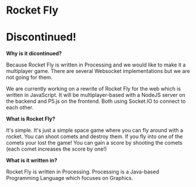 # Rocket Fly

# Discontinued!

**Why is it dicontinued?**

Because Rocket Fly is written in Processing and we would like to make it a multiplayer game.
There are several Websocket implementations but we are not going for them.

We are currently working on a rewrite of Rocket Fly for the web which is written in JavaScript. 
It will be multiplayer-based with a NodeJS server on the backend and P5.js on the frontend.
Both using Socket.IO to connect to each other.



**What is Rocket Fly?**

It's simple. It's just a simple space game where you can fly around with a rocket.
You can shoot comets and destroy them. If you fly into one of the comets your lost the game!
You can gain a score by shooting the comets (each comet increases the score by one!)

**What is it written in?**

Rocket Fly is written in Processing. 
Processing is a Java-based Programming Language which focuses on Graphics.
